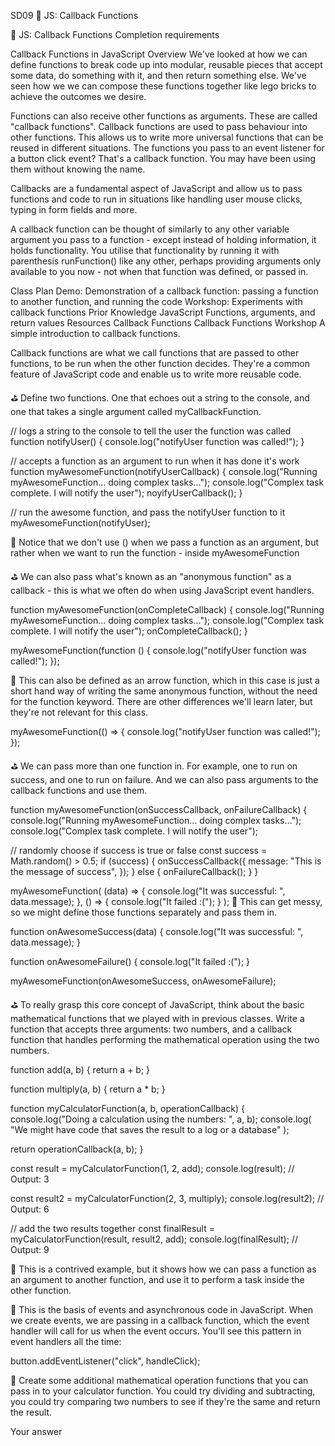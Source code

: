SD09
🧩 JS: Callback Functions

🧩 JS: Callback Functions
Completion requirements

Callback Functions in JavaScript
Overview
We've looked at how we can define functions to break code up into modular, reusable pieces that accept some data, do something with it, and then return something else. We've seen how we we can compose these functions together like lego bricks to achieve the outcomes we desire.

Functions can also receive other functions as arguments. These are called "callback functions". Callback functions are used to pass behaviour into other functions. This allows us to write more universal functions that can be reused in different situations. The functions you pass to an event listener for a button click event? That's a callback function. You may have been using them without knowing the name.

Callbacks are a fundamental aspect of JavaScript and allow us to pass functions and code to run in situations like handling user mouse clicks, typing in form fields and more.

A callback function can be thought of similarly to any other variable argument you pass to a function - except instead of holding information, it holds functionality. You utilise that functionality by running it with parenthesis runFunction() like any other, perhaps providing arguments only available to you now - not when that function was defined, or passed in.

Class Plan
Demo: Demonstration of a callback function: passing a function to another function, and running the code
Workshop: Experiments with callback functions
Prior Knowledge
JavaScript Functions, arguments, and return values
Resources
Callback Functions
Callback Functions
Workshop
A simple introduction to callback functions.

Callback functions are what we call functions that are passed to other functions, to be run when the other function decides. They're a common feature of JavaScript code and enable us to write more reusable code.

⛳️ Define two functions. One that echoes out a string to the console, and one that takes a single argument called myCallbackFunction.

// logs a string to the console to tell the user the function was called
function notifyUser() {
  console.log("notifyUser function was called!");
}

// accepts a function as an argument to run when it has done it's work
function myAwesomeFunction(notifyUserCallback) {
  console.log("Running myAwesomeFunction... doing complex tasks...");
  console.log("Complex task complete. I will notify the user");
  noyifyUserCallback();
}

// run the awesome function, and pass the notifyUser function to it
myAwesomeFunction(notifyUser);
 
👀 Notice that we don't use () when we pass a function as an argument, but rather when we want to run the function - inside myAwesomeFunction

⛳️ We can also pass what's known as an "anonymous function" as a callback - this is what we often do when using JavaScript event handlers.

function myAwesomeFunction(onCompleteCallback) {
  console.log("Running myAwesomeFunction... doing complex tasks...");
  console.log("Complex task complete. I will notify the user");
  onCompleteCallback();
}

myAwesomeFunction(function () {
  console.log("notifyUser function was called!");
});
 

👀 This can also be defined as an arrow function, which in this case is just a short hand way of writing the same anonymous function, without the need for the function keyword. There are other differences we'll learn later, but they're not relevant for this class.

myAwesomeFunction(() => {
  console.log("notifyUser function was called!");
});
 
⛳️ We can pass more than one function in. For example, one to run on success, and one to run on failure. And we can also pass arguments to the callback functions and use them.

function myAwesomeFunction(onSuccessCallback, onFailureCallback) {
  console.log("Running myAwesomeFunction... doing complex tasks...");
  console.log("Complex task complete. I will notify the user");

  // randomly choose if success is true or false
  const success = Math.random() > 0.5;
  if (success) {
    onSuccessCallback({
      message: "This is the message of success",
    });
  } else {
    onFailureCallback();
  }
}

myAwesomeFunction(
  (data) => {
    console.log("It was successful: ", data.message);
  },
  () => {
    console.log("It failed :(");
  }
);
👀 This can get messy, so we might define those functions separately and pass them in.

function onAwesomeSuccess(data) {
  console.log("It was successful: ", data.message);
}

function onAwesomeFailure() {
  console.log("It failed :(");
}

myAwesomeFunction(onAwesomeSuccess, onAwesomeFailure);
 
⛳️ To really grasp this core concept of JavaScript, think about the basic mathematical functions that we played with in previous classes. Write a function that accepts three arguments: two numbers, and a callback function that handles performing the mathematical operation using the two numbers.

function add(a, b) {
  return a + b;
}

function multiply(a, b) {
  return a * b;
}

function myCalculatorFunction(a, b, operationCallback) {
  console.log("Doing a calculation using the numbers: ", a, b);
  console.log(
    "We might have code that saves the result to a log or a database"
  );

  return operationCallback(a, b);
}

const result = myCalculatorFunction(1, 2, add);
console.log(result); // Output: 3

const result2 = myCalculatorFunction(2, 3, multiply);
console.log(result2); // Output: 6

// add the two results together
const finalResult = myCalculatorFunction(result, result2, add);
console.log(finalResult); // Output: 9
 
👀 This is a contrived example, but it shows how we can pass a function as an argument to another function, and use it to perform a task inside the other function.

💭 This is the basis of events and asynchronous code in JavaScript. When we create events, we are passing in a callback function, which the event handler will call for us when the event occurs. You'll see this pattern in event handlers all the time:

button.addEventListener("click", handleClick);
 
🎯 Create some additional mathematical operation functions that you can pass in to your calculator function. You could try dividing and subtracting, you could try comparing two numbers to see if they're the same and return the result.

Your answer

